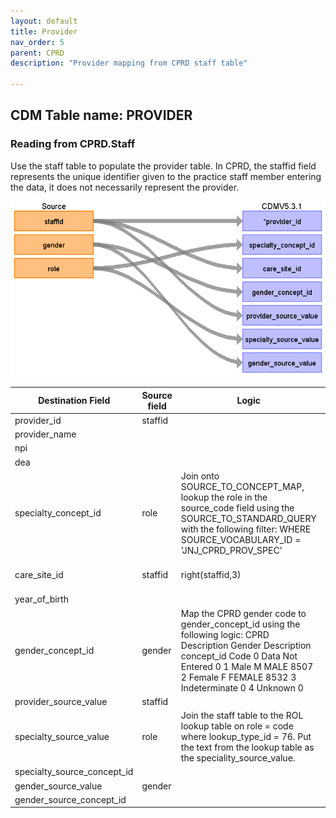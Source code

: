```yaml
---
layout: default
title: Provider
nav_order: 5
parent: CPRD
description: "Provider mapping from CPRD staff table"

---
```


## CDM Table name: PROVIDER

### Reading from CPRD.Staff

Use the staff table to populate the provider table. In CPRD, the staffid field represents the unique identifier given to the practice staff member entering the data, it does not necessarily represent the provider.  

![](images/image7.png)

| Destination Field | Source field | Logic | Comment field |
| --- | --- | --- | --- |
| provider_id | staffid |  |  |
| provider_name |  |  |  |
| npi |  |  |  |
| dea |  |  |  |
| specialty_concept_id | role | Join onto SOURCE_TO_CONCEPT_MAP, lookup the role in the source_code field using the SOURCE_TO_STANDARD_QUERY with the following filter:    WHERE SOURCE_VOCABULARY_ID = 'JNJ_CPRD_PROV_SPEC' | Use the file 'CPRD_Native_Specialties.sql' to find all provider specialities and counts if mapping updates to the source_to_concept_map need to be made. |
| care_site_id | staffid | right(staffid,3) | Last 3 digits of the staffid are the practice identifier with the leading zeros removed. |
| year_of_birth |  |  |  |
| gender_concept_id | gender | Map the CPRD gender code to gender_concept_id using the following logic:    CPRD                Description   Gender 				Description                 concept_id  Code  0	Data Not Entered	                                                                   0  1	Male		M	MALE		8507  2	Female		F	FEMALE		8532  3	Indeterminate	                                                                           	0  4	Unknown                                                                                                 0 |  |
| provider_source_value | staffid |  |  |
| specialty_source_value | role | Join the staff table to the ROL lookup table on role = code where lookup_type_id = 76. Put the text from the lookup table as the speciality_source_value. | See the file 'CPRD_Native_Specialties.sql' for more information on how to join the tables. |
| specialty_source_concept_id |  |  | 0 |
| gender_source_value | gender |  |  |
| gender_source_concept_id |  |  | 0 |
